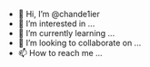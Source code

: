 - 👋 Hi, I’m @chande1ier
- 👀 I’m interested in ...
- 🌱 I’m currently learning ...
- 💞️ I’m looking to collaborate on ...
- 📫 How to reach me ...

<!---
chande1ier/chande1ier is a ✨ special ✨ repository because its `README.md` (this file) appears on your GitHub profile.
You can click the Preview link to take a look at your changes.
--->
